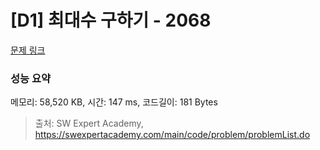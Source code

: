# [D1] 최대수 구하기 - 2068 

[문제 링크](https://swexpertacademy.com/main/code/problem/problemDetail.do?contestProbId=AV5QQhbqA4QDFAUq) 

### 성능 요약

메모리: 58,520 KB, 시간: 147 ms, 코드길이: 181 Bytes



> 출처: SW Expert Academy, https://swexpertacademy.com/main/code/problem/problemList.do